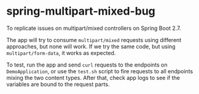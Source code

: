 # spring-multipart-mixed-bug
To replicate issues on multipart/mixed controllers on Spring Boot 2.7.

The app will try to consume `multipart/mixed` requests using different approaches, but none will work. If we try the
same code, but using `multipart/form-data`, it works as expected.

To test, run the app and send `curl` requests to the endpoints on `DemoApplication`, or use the `test.sh` script to 
fire requests to all endpoints mixing the two content types. After that, check app logs to see if the variables 
are bound to the request parts.